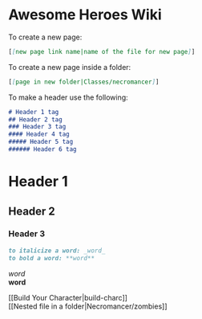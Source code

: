 # Awesome Heroes Wiki

To create a new page:
```markdown
[[new page link name|name of the file for new page]]
```
To create a new page inside a folder:
```markdown
[[page in new folder|Classes/necromancer]]
```
To make a header use the following:
```markdown
# Header 1 tag
## Header 2 tag
### Header 3 tag
#### Header 4 tag
##### Header 5 tag
###### Header 6 tag
```
# Header 1
## Header 2
### Header 3

```markdown
to italicize a word: _word_
to bold a word: **word**
```
_word_  
**word**

[[Build Your Character|build-charc]]  
[[Nested file in a folder|Necromancer/zombies]]
